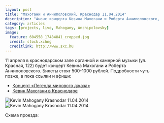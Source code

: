 ```yaml
---
layout: post
title: "Махогани и Анчиполовский, Краснодар 11.04.2014"
description: "Анонс концерта Кевина Махогани и Роберта Анчиполовского, Краснодар 11.04.2014"
category: articles
tags: [projects, live, Mahogany, Anchipolovsky]
image:
  feature: 604558_17484841_cropped.jpg
  credit: stock.xchng
  creditlink: http://www.sxc.hu
---
```


11 апреля в краснодарском зале органной и камерной музыки (ул. Красная, 122) будет концерт Кевина Махогани
и Роберта Анчиполовского. Билеты стоят 500-1000 рублей. Подробности чуть позже, а пока ссылки и афиши:

* [Концерт «Легенда мирового джаза»](http://www.kublog.ru/afisha/item/6587/)
* [Кевин Махогани в Краснодаре](http://vk.com/event68047982)
 
<!-- https://github.com/ionelmc/jquery-gp-gallery -->
<div class="pictures">
	<img title="Kevin Mahogany Krasnodar 11.04.2014" src="{{ site.url }}/images/posters/mahogany_899fa29f88_500.jpg" />
	<img title="Kevin Mahogany Krasnodar 11.04.2014" src="{{ site.url }}/images/posters/mahogany_7f739ba532_1000.jpg" />
</div>

Схема проезда:

<script type="text/javascript" charset="utf-8" src="//api-maps.yandex.ru/services/constructor/1.0/js/?sid=zkmxOVrgR9Vp0V9JUfwCVeLmmYHc3cbk&width=600&height=450"></script>